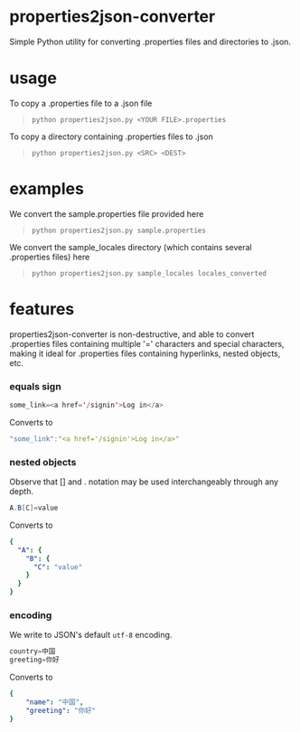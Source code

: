 # properties2json-converter
Simple Python utility for converting .properties files and directories to .json. 

# usage
To copy a .properties file to a .json file
>`python properties2json.py <YOUR FILE>.properties`

To copy a directory containing .properties files to .json
>`python properties2json.py <SRC> <DEST>`

# examples
We convert the sample.properties file provided here
>`python properties2json.py sample.properties`

We convert the sample_locales directory (which contains several .properties files) here
>`python properties2json.py sample_locales locales_converted`

# features
properties2json-converter is non-destructive, and able to convert .properties files containing multiple '=' characters and special characters, making it ideal for .properties files containing hyperlinks, nested objects, etc.

### equals sign
```java 
some_link=<a href='/signin'>Log in</a>
```
Converts to
```yaml 
"some_link":"<a href='/signin'>Log in</a>"
```

### nested objects
Observe that [] and . notation may be used interchangeably through any depth.
```java 
A.B[C]=value
```
Converts to
```yaml
{
  "A": {
    "B": {
      "C": "value"
    }
  }
}
```

### encoding
We write to JSON's default `utf-8` encoding.
```java
country=中国
greeting=你好
```
Converts to
```yaml
{
    "name": "中国", 
    "greeting": "你好"
}
```








